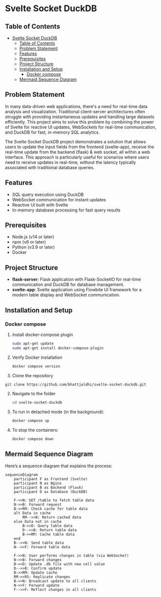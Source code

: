 # Svelte Socket DuckDB

## Table of Contents

- [Svelte Socket DuckDB](#svelte-socket-duckdb)
  - [Table of Contents](#table-of-contents)
  - [Problem Statement](#problem-statement)
  - [Features](#features)
  - [Prerequisites](#prerequisites)
  - [Project Structure](#project-structure)
  - [Installation and Setup](#installation-and-setup)
    - [Docker compose](#docker-compose)
  - [Mermaid Sequence Diagram](#mermaid-sequence-diagram)
## Problem Statement

In many data-driven web applications, there's a need for real-time data analysis and visualization. Traditional client-server architectures often struggle with providing instantaneous updates and handling large datasets efficiently. This project aims to solve this problem by combining the power of Svelte for reactive UI updates, WebSockets for real-time communication, and DuckDB for fast, in-memory SQL analytics.

The Svelte Socket DuckDB project demonstrates a solution that allows users to update the input fields from the frontend (svelte-app), receive the real-time update from the backend (flask) & web socket, all within a web interface. This approach is particularly useful for scenarios where users need to receive updates in real-time, without the latency typically associated with traditional database queries.

## Features

- SQL query execution using DuckDB
- WebSocket communication for instant updates
- Reactive UI built with Svelte
- In-memory database processing for fast query results

## Prerequisites

- Node.js (v14 or later)
- npm (v6 or later)
- Python (v3.9 or later)
- Docker

## Project Structure

- **flask-server**: Flask application with Flask-SocketIO for real-time communication and DuckDB for database management.
- **svelte-app**: Svelte application using Flowbite UI framework for a modern table display and WebSocket communication.

## Installation and Setup

### Docker compose

1. Install docker-compose plugin
   
    ```bash
    sudo apt-get update
    sudo apt-get install docker-compose-plugin
    ```

2. Verify Docker installation

    ```bash
    docker compose version
    ```
1. Clone the repository
   
```bash 
git clone https://github.com/bhattjaldhi/svelte-socket-duckdb.git
```

2. Navigate to the folder
   
   ```bash
   cd svelte-socket-duckdb
   ```

3. To run in detached mode (in the background):
   
    ```bash
    docker compose up
    ```

4. To stop the containers:

    ```bash
    docker compose down
    ```



## Mermaid Sequence Diagram

Here’s a sequence diagram that explains the process:

```mermaid
sequenceDiagram
    participant F as Frontend (Svelte)
    participant N as Nginx
    participant B as Backend (Flask)
    participant D as Database (DuckDB)

    F->>N: GET /table to fetch table data
    N->>B: Forward request
    B->>RM: Check cache for table data
    alt Data in cache
        RM-->>B: Return cached data
    else Data not in cache
        B->>D: Query table data
        D-->>B: Return table data
        B->>RM: Cache table data
    end
    B-->>N: Send table data
    N-->>F: Forward table data

    F->>N: User performs changes in table (via WebSocket)
    N->>B: Forward changes
    B->>D: Update .db file with new cell value
    D-->>B: Confirm update
    B->>RM: Update cache
    RM->>RS: Replicate changes
    B->>N: Broadcast update to all clients
    N->>F: Forward update
    F-->>F: Reflect changes in all clients
